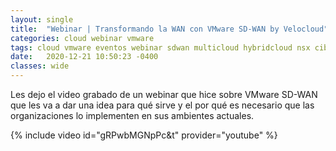```yaml
---
layout: single
title:  "Webinar | Transformando la WAN con VMware SD-WAN by Velocloud"
categories: cloud webinar vmware
tags: cloud vmware eventos webinar sdwan multicloud hybridcloud nsx ciberseguridad
date:   2020-12-21 10:50:23 -0400
classes: wide
---
```

Les dejo el video grabado de un webinar que hice sobre VMware SD-WAN que les va a dar una idea para qué sirve y el por qué es necesario que las organizaciones lo implementen en sus ambientes actuales.

{% include video id="gRPwbMGNpPc&t" provider="youtube" %}